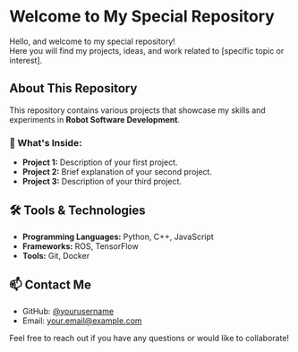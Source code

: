 # Welcome to My Special Repository

Hello, and welcome to my special repository!  
Here you will find my projects, ideas, and work related to [specific topic or interest].

## About This Repository
This repository contains various projects that showcase my skills and experiments in **Robot Software Development**.

### 🚀 What's Inside:
- **Project 1:** Description of your first project.
- **Project 2:** Brief explanation of your second project.
- **Project 3:** Description of your third project.

## 🛠️ Tools & Technologies
- **Programming Languages:** Python, C++, JavaScript
- **Frameworks:** ROS, TensorFlow
- **Tools:** Git, Docker

## 📫 Contact Me
- GitHub: [@yourusername](https://github.com/yourusername)
- Email: your.email@example.com

Feel free to reach out if you have any questions or would like to collaborate!
